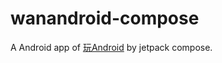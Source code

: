 # wanandroid-compose
A Android app of [玩Android](https://www.wanandroid.com/index) by jetpack compose.
